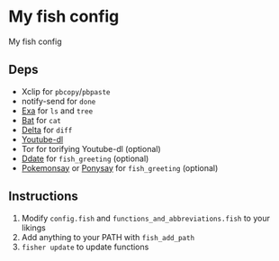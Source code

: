 # My fish config
My fish config

## Deps
- Xclip for `pbcopy`/`pbpaste`
- notify-send for `done`
- [Exa](https://the.exa.website/) for `ls` and `tree`
- [Bat](https://github.com/sharkdp/bat) for `cat`
- [Delta](https://github.com/dandavison/delta) for `diff`
- [Youtube-dl](https://youtube-dl.org/)
- Tor for torifying Youtube-dl (optional)
- [Ddate](https://en.wikipedia.org/wiki/Discordian_calendar) for `fish_greeting` (optional)
- [Pokemonsay](https://github.com/HRKings/pokemonsay-newgenerations.git) or [Ponysay](https://erkin.party/ponysay/) for `fish_greeting` (optional)

## Instructions
1. Modify `config.fish` and `functions_and_abbreviations.fish` to your likings
2. Add anything to your PATH with `fish_add_path`
3. `fisher update` to update functions
